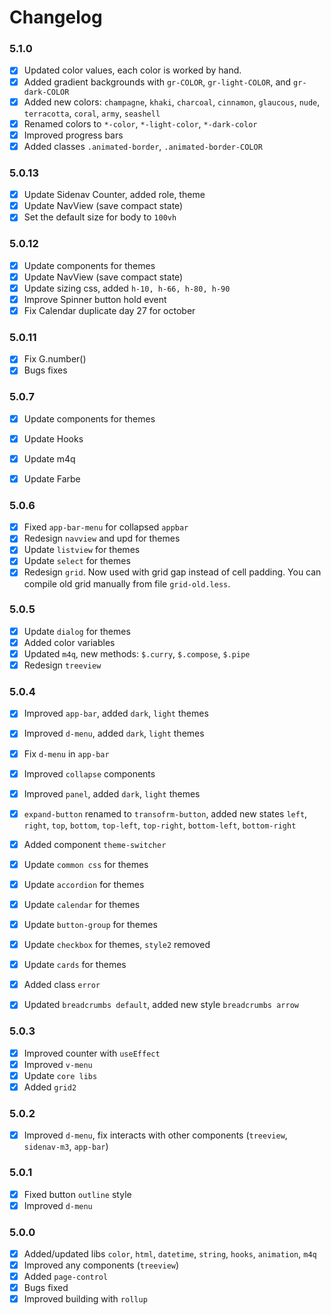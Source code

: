 # Changelog

### 5.1.0
+ [x] Updated color values, each color is worked by hand.
+ [x] Added gradient backgrounds with `gr-COLOR`, `gr-light-COLOR`, and `gr-dark-COLOR`
+ [x] Added new colors: `champagne`, `khaki`, `charcoal`, `cinnamon`, `glaucous`, `nude`, `terracotta`, `coral`, `army`, `seashell`
+ [x] Renamed colors to `*-color`, `*-light-color`, `*-dark-color`
+ [x] Improved progress bars
+ [x] Added classes `.animated-border`, `.animated-border-COLOR`

### 5.0.13
+ [x] Update Sidenav Counter, added role, theme
+ [x] Update NavView (save compact state)
+ [x] Set the default size for body to `100vh`

### 5.0.12
+ [x] Update components for themes
+ [x] Update NavView (save compact state)
+ [x] Update sizing css, added `h-10, h-66, h-80, h-90`
+ [x] Improve Spinner button hold event 
+ [x] Fix Calendar duplicate day 27 for october

### 5.0.11
+ [x] Fix G.number()
+ [x] Bugs fixes

### 5.0.7
+ [x] Update components for themes
+ [x] Update Hooks
+ [x] Update m4q
+ [x] Update Farbe


### 5.0.6
+ [x] Fixed `app-bar-menu` for collapsed `appbar`
+ [x] Redesign `navview` and upd for themes
+ [x] Update `listview` for themes
+ [x] Update `select` for themes
+ [x] Redesign `grid`. Now used with grid gap instead of cell padding. You can compile old grid manually from file `grid-old.less`.

### 5.0.5
+ [x] Update `dialog` for themes
+ [x] Added color variables
+ [x] Updated `m4q`, new methods: `$.curry`, `$.compose`, `$.pipe`
+ [x] Redesign `treeview`

### 5.0.4
+ [x] Improved `app-bar`, added `dark`, `light` themes
+ [x] Improved `d-menu`, added `dark`, `light` themes
+ [x] Fix `d-menu` in `app-bar`
+ [x] Improved `collapse` components
+ [x] Improved `panel`, added `dark`, `light` themes
+ [x] `expand-button` renamed to `transofrm-button`, added new states `left`, `right`, `top`, `bottom`, `top-left`, `top-right`, `bottom-left`, `bottom-right` 
+ [x] Added component `theme-switcher`
+ [x] Update `common css` for themes
+ [x] Update `accordion` for themes
+ [x] Update `calendar` for themes
+ [x] Update `button-group` for themes
+ [x] Update `checkbox` for themes, `style2` removed
+ [x] Update `cards` for themes
+ [x] Added class `error`
+ [x] Updated `breadcrumbs default`, added new style `breadcrumbs arrow`


### 5.0.3
+ [x] Improved counter with `useEffect`
+ [x] Improved `v-menu`
+ [x] Update `core libs`
+ [x] Added `grid2`

### 5.0.2
+ [x] Improved `d-menu`, fix interacts with other components (`treeview`, `sidenav-m3`, `app-bar`)

### 5.0.1
+ [x] Fixed button `outline` style
+ [x] Improved `d-menu` 

### 5.0.0
+ [x] Added/updated libs `color`, `html`, `datetime`, `string`, `hooks`, `animation`, `m4q`
+ [x] Improved any components (`treeview`)
+ [x] Added `page-control`
+ [x] Bugs fixed
+ [x] Improved building with `rollup`
